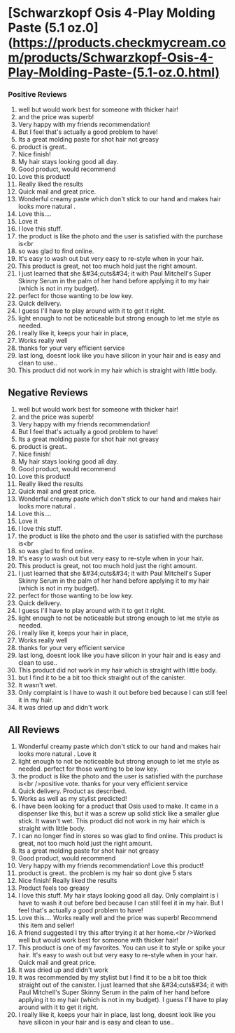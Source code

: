 # [Schwarzkopf Osis 4-Play Molding Paste (5.1 oz.0](https://products.checkmycream.com/products/Schwarzkopf-Osis-4-Play-Molding-Paste-(5.1-oz.0.html)

### Positive Reviews

<ol>
      <li>well but would work best for someone with thicker hair!</li>
      <li>and the price was superb!  </li>
      <li>Very happy with my friends recommendation!  </li>
      <li>But I feel that&#x27;s actually a good problem to have!</li>
      <li>Its a great molding paste for shot hair not greasy</li>
      <li>product is great..</li>
      <li>Nice finish!</li>
      <li>My hair stays looking good all day.</li>
      <li>Good product, would recommend</li>
      <li>Love this product!</li>
      <li>Really liked the results</li>
      <li>Quick mail and great price.</li>
      <li>Wonderful creamy paste which don&#x27;t stick to our hand and makes hair looks more natural .</li>
      <li>Love this....</li>
      <li>Love it</li>
      <li>I love this stuff.</li>
      <li>the product is like the photo and the user is satisfied with the purchase is&lt;br</li>
      <li>so was glad to find online.  </li>
      <li>It&#x27;s easy to wash out but very easy to re-style when in your hair.  </li>
      <li>This product is great, not too much hold just the right amount.</li>
      <li>I just learned that she &amp;#34;cuts&amp;#34; it with Paul Mitchell&#x27;s Super Skinny Serum in the palm of her hand before applying it to my hair (which is not in my budget).</li>
      <li>perfect for those wanting to be low key.</li>
      <li>Quick delivery.</li>
      <li>I guess I&#x27;ll have to play around with it to get it right.</li>
      <li>light enough to not be noticeable but strong enough to let me style as needed.</li>
      <li>I really like it, keeps your hair in place,</li>
      <li>Works really well</li>
      <li>thanks for your very efficient service</li>
      <li>last long, doesnt look like you have silicon in your hair and is easy and clean to use..</li>
      <li>This product did not work in my hair which is straight with little body.</li>
</ol>


<h2>Negative Reviews</h2>
<ol>
<li> well but would work best for someone with thicker hair!</li>
<li> and the price was superb!  </li>
<li> Very happy with my friends recommendation!  </li>
<li> But I feel that&#x27;s actually a good problem to have!</li>
<li> Its a great molding paste for shot hair not greasy</li>
<li> product is great..</li>
<li> Nice finish!</li>
<li> My hair stays looking good all day.</li>
<li> Good product, would recommend</li>
<li> Love this product!</li>
<li> Really liked the results</li>
<li> Quick mail and great price.</li>
<li> Wonderful creamy paste which don&#x27;t stick to our hand and makes hair looks more natural .</li>
<li> Love this....</li>
<li> Love it</li>
<li> I love this stuff.</li>
<li> the product is like the photo and the user is satisfied with the purchase is&lt;br</li>
<li> so was glad to find online.  </li>
<li> It&#x27;s easy to wash out but very easy to re-style when in your hair.  </li>
<li> This product is great, not too much hold just the right amount.</li>
<li> I just learned that she &amp;#34;cuts&amp;#34; it with Paul Mitchell&#x27;s Super Skinny Serum in the palm of her hand before applying it to my hair (which is not in my budget).</li>
<li> perfect for those wanting to be low key.</li>
<li> Quick delivery.</li>
<li> I guess I&#x27;ll have to play around with it to get it right.</li>
<li> light enough to not be noticeable but strong enough to let me style as needed.</li>
<li> I really like it, keeps your hair in place,</li>
<li> Works really well</li>
<li> thanks for your very efficient service</li>
<li> last long, doesnt look like you have silicon in your hair and is easy and clean to use..</li>
<li> This product did not work in my hair which is straight with little body.</li>
<li> but I find it to be a bit too thick straight out of the canister.</li>
<li> It wasn&#x27;t wet.</li>
<li> Only complaint is I have to wash it out before bed because I can still feel it in my hair.</li>
<li> It was dried up and didn&#x27;t work</li>
</ol>

<h2>All Reviews</h2>

<ol>
    <li> Wonderful creamy paste which don&#x27;t stick to our hand and makes hair looks more natural . Love it</li>
    <li> light enough to not be noticeable but strong enough to let me style as needed. perfect for those wanting to be low key.</li>
    <li> the product is like the photo and the user is satisfied with the purchase is&lt;br /&gt;positive vote. thanks for your very efficient service</li>
    <li> Quick delivery. Product as described.</li>
    <li> Works as well as my stylist predicted!</li>
    <li> I have been looking for a product that Osis used to make. It came in a dispenser like this, but it was a screw up solid stick like a smaller glue stick. It wasn&#x27;t wet. This product did not work in my hair which is straight with little body.</li>
    <li> I can no longer find in stores so was glad to find online.  This product is great, not too much hold just the right amount.</li>
    <li> Its a great molding paste for shot hair not greasy</li>
    <li> Good product, would recommend</li>
    <li> Very happy with my friends recommendation!  Love this product!</li>
    <li> product is great.. the problem is my hair so dont give 5 stars</li>
    <li> Nice finish! Really liked the results</li>
    <li> Product feels too greasy</li>
    <li> I love this stuff. My hair stays looking good all day. Only complaint is I have to wash it out before bed because I can still feel it in my hair. But I feel that&#x27;s actually a good problem to have!</li>
    <li> Love this.... Works really well and the price was superb!  Recommend this item and seller!</li>
    <li> A friend suggested I try this after trying it at her home.&lt;br /&gt;Worked well but would work best for someone with thicker hair!</li>
    <li> This product is one of my favorites.  You can use it to style or spike your hair.  It&#x27;s easy to wash out but very easy to re-style when in your hair.  Quick mail and great price.</li>
    <li> It was dried up and didn&#x27;t work</li>
    <li> It was recommended by my stylist but I find it to be a bit too thick straight out of the canister. I just learned that she &amp;#34;cuts&amp;#34; it with Paul Mitchell&#x27;s Super Skinny Serum in the palm of her hand before applying it to my hair (which is not in my budget). I guess I&#x27;ll have to play around with it to get it right.</li>
    <li> I really like it, keeps your hair in place, last long, doesnt look like you have silicon in your hair and is easy and clean to use..</li>
</ol>




